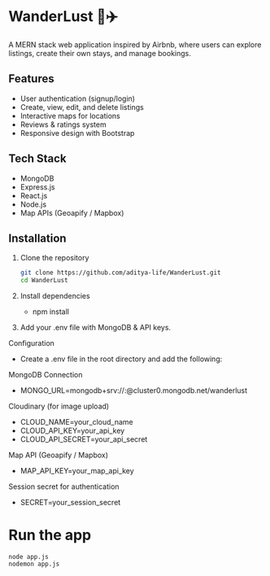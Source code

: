# WanderLust 🏡✈️  
A MERN stack web application inspired by Airbnb, where users can explore listings, create their own stays, and manage bookings.  

## Features  
- User authentication (signup/login)  
- Create, view, edit, and delete listings  
- Interactive maps for locations  
- Reviews & ratings system  
- Responsive design with Bootstrap  

## Tech Stack  
- MongoDB  
- Express.js  
- React.js  
- Node.js  
- Map APIs (Geoapify / Mapbox)  

## Installation  

1. Clone the repository  
   ```bash
   git clone https://github.com/aditya-life/WanderLust.git
   cd WanderLust
2. Install dependencies
      - npm install
   
4. Add your .env file with MongoDB & API keys.

Configuration
- Create a .env file in the root directory and add the following:

MongoDB Connection
- MONGO_URL=mongodb+srv://<username>:<password>@cluster0.mongodb.net/wanderlust

Cloudinary (for image upload)
- CLOUD_NAME=your_cloud_name
- CLOUD_API_KEY=your_api_key
- CLOUD_API_SECRET=your_api_secret

Map API (Geoapify / Mapbox)
- MAP_API_KEY=your_map_api_key

Session secret for authentication
- SECRET=your_session_secret

# Run the app
    node app.js
    nodemon app.js
